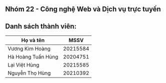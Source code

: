## Nhóm 22 - Công nghệ Web và Dịch vụ trực tuyến
## Danh sách thành viên:
| Họ và tên          | MSSV     |
| ------------------ | -------- |
| Vương Kim Hoàng    | 20215584 |
| Hà Hoàng Tuấn Hùng | 20204751 |
| Lại Việt Hùng      | 20215585 |
| Nguyễn Thọ Hùng    | 20210392 |

